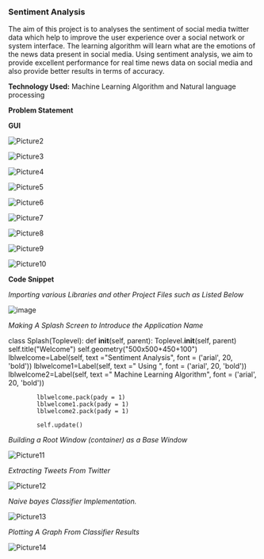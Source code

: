 ### **Sentiment Analysis**
The aim of this project is to analyses the sentiment of social media twitter data which help to improve the user experience over a social network or system interface. The learning algorithm will learn what are the emotions of the news data present in social media. Using sentiment analysis, we aim to provide excellent performance for real time news data on social media and also provide better results in terms of accuracy.

**Technology Used:**
Machine Learning Algorithm and Natural language processing

**Problem Statement**

**GUI** 

![Picture2](https://user-images.githubusercontent.com/32463263/93847300-34eda300-fcc4-11ea-8c9f-e4b0e91ba993.png)

![Picture3](https://user-images.githubusercontent.com/32463263/93847314-3ae38400-fcc4-11ea-9248-f0f53f41ac4d.png)

![Picture4](https://user-images.githubusercontent.com/32463263/93847404-71210380-fcc4-11ea-8da7-ca7e40316187.png)

![Picture5](https://user-images.githubusercontent.com/32463263/93847408-754d2100-fcc4-11ea-990c-a92dcc48bd10.png)

![Picture6](https://user-images.githubusercontent.com/32463263/93847479-a3326580-fcc4-11ea-8c43-c96aca455a8c.png)

![Picture7](https://user-images.githubusercontent.com/32463263/93847486-a9c0dd00-fcc4-11ea-953c-54def10c22b8.png)

![Picture8](https://user-images.githubusercontent.com/32463263/93847538-c78e4200-fcc4-11ea-9abc-0ab2e2b592bf.png)

![Picture9](https://user-images.githubusercontent.com/32463263/93847544-cbba5f80-fcc4-11ea-8363-1bc8fa2b2748.png)

![Picture10](https://user-images.githubusercontent.com/32463263/93847560-d83eb800-fcc4-11ea-8973-2a6dcf135a8b.png)



**Code Snippet**

*Importing various Libraries and other Project Files such as Listed Below*

![image](https://user-images.githubusercontent.com/32463263/93846826-cbb96000-fcc2-11ea-93f6-49b5d6a816b7.png)

*Making A Splash Screen to Introduce the Application Name*

class Splash(Toplevel):
        def __init__(self, parent):
            Toplevel.__init__(self, parent)
            self.title("Welcome")
            self.geometry("500x500+450+100")
            lblwelcome=Label(self, text ="Sentiment Analysis", font = ('arial', 20, 'bold'))
            lblwelcome1=Label(self, text =" Using ", font = ('arial', 20, 'bold'))
            lblwelcome2=Label(self, text =" Machine Learning Algorithm", font = ('arial', 20, 'bold'))
        
            lblwelcome.pack(pady = 1)
            lblwelcome1.pack(pady = 1)
            lblwelcome2.pack(pady = 1)
            
            self.update()

*Building a Root Window (container) as a Base Window*

![Picture11](https://user-images.githubusercontent.com/32463263/93847789-8f3b3380-fcc5-11ea-924d-05212e764a93.png)

*Extracting Tweets From Twitter*

![Picture12](https://user-images.githubusercontent.com/32463263/93847838-b7c32d80-fcc5-11ea-9942-11b19654ba44.png)

*Naive bayes Classifier Implementation.*

![Picture13](https://user-images.githubusercontent.com/32463263/93847879-d9241980-fcc5-11ea-90b3-381cf5320af8.png)


*Plotting A Graph From Classifier Results*

![Picture14](https://user-images.githubusercontent.com/32463263/93847922-ef31da00-fcc5-11ea-873a-3751ec619707.png)


